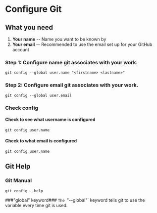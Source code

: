 # Configure Git

## What you need ##
1. **Your name** -- Name you want to be known by
2. **Your email** -- Recommended to use the email set up for your GitHub account

### Step 1: Configure name git associates with your work. ###
`git config --global user.name "<firstname> <lastname>"`

### Step 2: Configure email git associates with your work. ###
`git config --global user.email`

### Check config

#### Check to see what username is configured ####
`git config user.name`

#### Check to what email is configured ####
`git config user.name`

## Git Help ##

### Git Manual ###
`git config --help`

###"global" keyword###
`The `"--global"` keyword tells git to use the variable every time git is used. 
